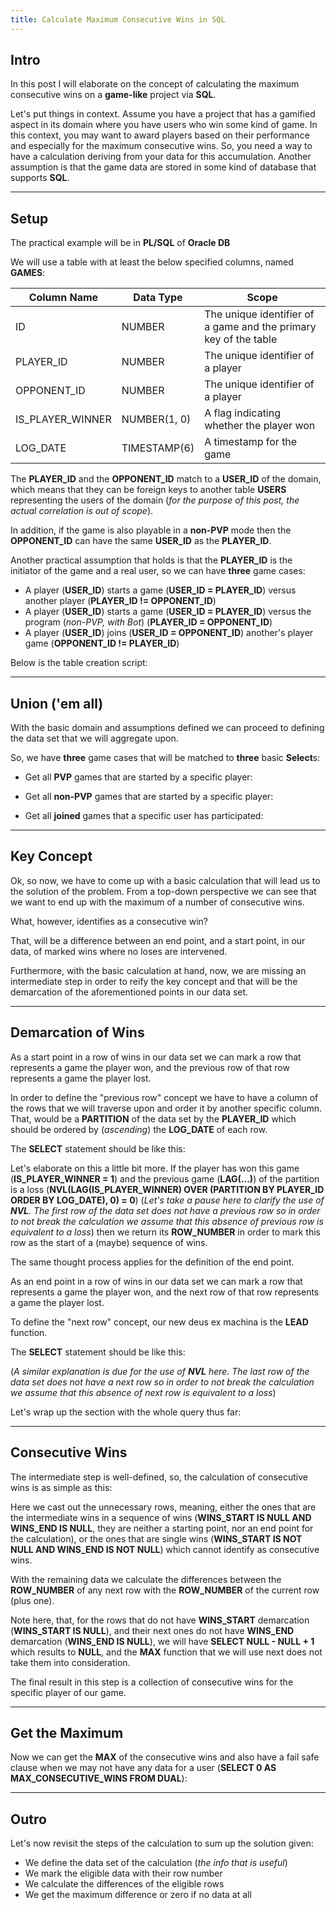 ```yaml
---
title: Calculate Maximum Consecutive Wins in SQL
---
```


## Intro

In this post I will elaborate on the concept of calculating 
the maximum consecutive wins on a **game-like** project via **SQL**.

Let\'s put things in context. Assume you have a project that has a
gamified aspect in its domain where you have users who win some kind of game.
In this context, you may want to award players based on their performance and
especially for the maximum consecutive wins. So, you need a way to 
have a calculation deriving from your data for this accumulation.
Another assumption is that the game data are stored in some kind of database
that supports **SQL**.

---

## Setup

The practical example will be in **PL/SQL** of **Oracle DB** 

We will use a table with at least the below specified columns, named **GAMES**:


<div class="format-inner-table">

| Column Name      | Data Type    | Scope                                                            |
|------------------|--------------|------------------------------------------------------------------|
| ID               | NUMBER       | The unique identifier of a game and the primary key of the table |
| PLAYER_ID        | NUMBER       | The unique identifier of a player                                |
| OPPONENT_ID      | NUMBER       | The unique identifier of a player                                |
| IS_PLAYER_WINNER | NUMBER(1, 0) | A flag indicating whether the player won                         | 
| LOG_DATE         | TIMESTAMP(6) | A timestamp for the game                                         |

</div>

The **PLAYER_ID** and the **OPPONENT_ID** match to a **USER_ID** of the domain, which means
that they can be foreign keys to another table **USERS** representing the users of the domain
(_for the purpose of this post, the actual correlation is out of scope_).

In addition, if the game is also playable in a **non-PVP** mode then the **OPPONENT_ID**
can have the same **USER_ID** as the **PLAYER_ID**.

Another practical assumption that holds is that the **PLAYER_ID** is the initiator of 
the game and a real user, so we can have **three** game cases:

* A player (**USER_ID**) starts a game (**USER_ID = PLAYER_ID**) 
  versus another player (**PLAYER_ID != OPPONENT_ID**)
* A player (**USER_ID**) starts a game (**USER_ID = PLAYER_ID**)
  versus the program (_non-PVP, with Bot_) (**PLAYER_ID = OPPONENT_ID**)
* A player (**USER_ID**) joins (**USER_ID = OPPONENT_ID**) another\'s player game 
  (**OPPONENT_ID != PLAYER_ID**)
  
Below is the table creation script:

<script src="https://gist.github.com/steve-papadogiannis/3e3fcb0d34bfbb6e826b2df31cc1d934.js"></script>

---

## Union (\'em all)

With the basic domain and assumptions defined we can proceed to defining the data set that
we will aggregate upon.

So, we have **three** game cases that will be matched to **three** basic **Select**s:

* Get all **PVP** games that are started by a specific player:

<script src="https://gist.github.com/steve-papadogiannis/e416f62a1e4e4c562957af9a2704ed19.js"></script>

* Get all **non-PVP** games that are started by a specific player:

<script src="https://gist.github.com/steve-papadogiannis/c1ad8de2e6f1593e78d9107e8c67bc64.js"></script>

* Get all **joined** games that a specific user has participated:

<script src="https://gist.github.com/steve-papadogiannis/ad4b41f2b1987bda9f8dfabccc29c84f.js"></script>

---

## Key Concept

Ok, so now, we have to come up with a basic calculation that will 
lead us to the solution of the problem. From a top-down perspective 
we can see that we want to end up with the maximum of a number of 
consecutive wins. 

What, however, identifies as a consecutive win?

That, will be a difference between an end point,
and a start point, in our data, of marked wins where no loses are intervened.

Furthermore, with the basic calculation at hand, now, we are missing an
intermediate step in order to reify the key concept and that will be 
the demarcation of the aforementioned points in our data set.

---

## Demarcation of Wins

As a start point in a row of wins in our data set we can mark 
a row that represents a game the player won, and the previous row
of that row represents a game the player lost.

In order to define the \"previous row\" concept we have to have a column
of the rows that we will traverse upon and order it by
another specific column. That, would be a **PARTITION** of the data set
by the **PLAYER_ID** which should be ordered by (_ascending_) 
the **LOG_DATE** of each row.

The **SELECT** statement should be like this:

<script src="https://gist.github.com/steve-papadogiannis/e908684f01768947eab25a3f20eae61d.js"></script>

Let\'s elaborate on this a little bit more. If the player has won this
game (**IS_PLAYER_WINNER = 1**) and the previous game (**LAG(\...)**)
of the partition is a loss (**NVL(LAG(IS_PLAYER_WINNER) OVER (PARTITION BY PLAYER_ID ORDER BY LOG_DATE), 0) = 0**)
(_Let\'s take a pause here to clarify the use of **NVL**. The first row of 
the data set does not have a previous row so in order to not break the calculation
we assume that this absence of previous row is equivalent to a loss_) then we
return its **ROW_NUMBER** in order to mark this row as the start of a (maybe) 
sequence of wins.

The same thought process applies for the definition of the end point.


As an end point in a row of wins in our data set we can mark
a row that represents a game the player won, and the next row
of that row represents a game the player lost.

To define the \"next row\" concept, our new deus ex machina is the
**LEAD** function.

The **SELECT** statement should be like this:

<script src="https://gist.github.com/steve-papadogiannis/16ec415bad4871d923db2314042e4c85.js"></script>

(_A similar explanation is due for the use of **NVL** here. The last row of
the data set does not have a next row so in order to not break the calculation
we assume that this absence of next row is equivalent to a loss_)

Let\'s wrap up the section with the whole query thus far:

<script src="https://gist.github.com/steve-papadogiannis/fb83a698ec85b95189843c611e174415.js"></script>

---

## Consecutive Wins

The intermediate step is well-defined, so, the calculation of 
consecutive wins is as simple as this:

<script src="https://gist.github.com/steve-papadogiannis/6f9bb5da037dcce0e02d4a07e6ceb2c1.js"></script>

Here we cast out the unnecessary rows, meaning, either the ones that
are the intermediate wins in a sequence of wins (**WINS_START IS NULL AND WINS_END IS NULL**,
they are neither a starting point, nor an end point for the calculation),
or the ones that are single wins (**WINS_START IS NOT NULL AND WINS_END IS NOT NULL**)
which cannot identify as consecutive wins. 

With the remaining data
we calculate the differences between the **ROW_NUMBER** of any next row
with the **ROW_NUMBER** of the current row (plus one).

Note here, that, for the rows that do not have **WINS_START** demarcation (**WINS_START IS NULL**),
and their next ones do not have **WINS_END** demarcation (**WINS_END IS NULL**), we will have 
**SELECT NULL - NULL + 1** which results to **NULL**, and the **MAX** function that we will use next 
does not take them into consideration.

The final result in this step is a collection of consecutive wins for 
the specific player of our game.

--- 

## Get the Maximum

Now we can get the **MAX** of the consecutive wins and also have a 
fail safe clause when we may not have any data for a user (**SELECT 0 AS MAX_CONSECUTIVE_WINS
FROM DUAL**):

<script src="https://gist.github.com/steve-papadogiannis/3a34b592b12f1b288a485394e39fcdd9.js"></script>

---

## Outro

Let\'s now revisit the steps of the calculation to sum up the solution given:

* We define the data set of the calculation (_the info that is useful_)
* We mark the eligible data with their row number
* We calculate the differences of the eligible rows
* We get the maximum difference or zero if no data at all

